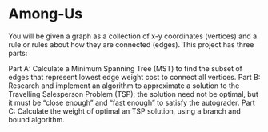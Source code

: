 # Among-Us

You will be given a graph as a collection of x-y coordinates (vertices) and a rule or rules about how they are connected (edges). This project has three parts:

Part A: Calculate a Minimum Spanning Tree (MST) to find the subset of edges that represent lowest edge weight cost to connect all vertices.
Part B: Research and implement an algorithm to approximate a solution to the Travelling Salesperson Problem (TSP); the solution need not be optimal, but it must be “close enough” and “fast enough” to satisfy the autograder.
Part C: Calculate the weight of optimal an TSP solution, using a branch and bound algorithm.
